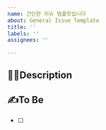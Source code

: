 ```yaml
---
name: 간단한 이슈 템플릿입니다
about: General Issue Template
title: ''
labels: ''
assignees: ''

---
```


## 👩‍🏫Description
<!--추가/수정이 필요한 내용-->

## ✍To Be
<!--추가/수정될 내용-->
- [ ]
